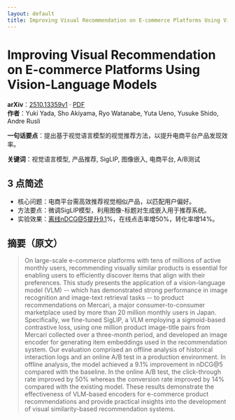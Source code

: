 ```yaml
---
layout: default
title: Improving Visual Recommendation on E-commerce Platforms Using Vision-Language Models
---
```


# Improving Visual Recommendation on E-commerce Platforms Using Vision-Language Models
**arXiv**：[2510.13359v1](https://arxiv.org/abs/2510.13359) · [PDF](https://arxiv.org/pdf/2510.13359.pdf)  
**作者**：Yuki Yada, Sho Akiyama, Ryo Watanabe, Yuta Ueno, Yusuke Shido, Andre Rusli  

**一句话要点**：提出基于视觉语言模型的视觉推荐方法，以提升电商平台产品发现效率。

**关键词**：视觉语言模型, 产品推荐, SigLIP, 图像嵌入, 电商平台, A/B测试

## 3 点简述
- 核心问题：电商平台需高效推荐视觉相似产品，以匹配用户偏好。
- 方法要点：微调SigLIP模型，利用图像-标题对生成嵌入用于推荐系统。
- 实验效果：离线nDCG@5提升9.1%，在线点击率增50%，转化率增14%。

## 摘要（原文）

> On large-scale e-commerce platforms with tens of millions of active monthly
> users, recommending visually similar products is essential for enabling users
> to efficiently discover items that align with their preferences. This study
> presents the application of a vision-language model (VLM) -- which has
> demonstrated strong performance in image recognition and image-text retrieval
> tasks -- to product recommendations on Mercari, a major consumer-to-consumer
> marketplace used by more than 20 million monthly users in Japan. Specifically,
> we fine-tuned SigLIP, a VLM employing a sigmoid-based contrastive loss, using
> one million product image-title pairs from Mercari collected over a three-month
> period, and developed an image encoder for generating item embeddings used in
> the recommendation system. Our evaluation comprised an offline analysis of
> historical interaction logs and an online A/B test in a production environment.
> In offline analysis, the model achieved a 9.1% improvement in nDCG@5 compared
> with the baseline. In the online A/B test, the click-through rate improved by
> 50% whereas the conversion rate improved by 14% compared with the existing
> model. These results demonstrate the effectiveness of VLM-based encoders for
> e-commerce product recommendations and provide practical insights into the
> development of visual similarity-based recommendation systems.

